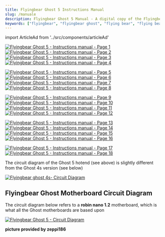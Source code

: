```yaml
---
title: Flyingbear Ghost 5 Instructions Manual
slug: /manuale
description: Flyingbear Ghost 5 Manual - A digital copy of the Flyingbear Ghost manual, scanned by one of the members of our community. Includes instructions, connections and circuit diagrams
keywords: ["flyingbear", "flyingbear ghost", "flying bear", "flying bear ghost", "manual", "3d printing", "3d print", "flyingbear ghost manual", "flying bear ghost manual"]
---
```


import ArticleAd from '../src/components/articleAd'

[ ![Flyingbear Ghost 5  - Instructions manual - Page 1](/img/manuale/page01.webp) ](/img/manuale/page01.webp)
[ ![Flyingbear Ghost 5  - Instructions manual - Page 2](/img/manuale/page02.webp) ](/img/manuale/page02.webp)
[ ![Flyingbear Ghost 5  - Instructions manual - Page 3](/img/manuale/page03.webp) ](/img/manuale/page03.webp)
[ ![Flyingbear Ghost 5  - Instructions manual - Page 4](/img/manuale/page04.webp) ](/img/manuale/page04.webp)

<ArticleAd/>

[ ![Flyingbear Ghost 5  - Instructions manual - Page 5](/img/manuale/page05.webp) ](/img/manuale/page05.webp)
[ ![Flyingbear Ghost 5  - Instructions manual - Page 6](/img/manuale/page06.webp) ](/img/manuale/page06.webp)
[ ![Flyingbear Ghost 5  - Instructions manual - Page 7](/img/manuale/page07.webp) ](/img/manuale/page07.webp)
[ ![Flyingbear Ghost 5  - Instructions manual - Page 8](/img/manuale/page08.webp) ](/img/manuale/page08.webp)

<ArticleAd/>

[ ![Flyingbear Ghost 5  - Instructions manual - Page 9](/img/manuale/page09.webp) ](/img/manuale/page09.webp)
[ ![Flyingbear Ghost 5  - Instructions manual - Page 10](/img/manuale/page10.webp) ](/img/manuale/page10.webp)
[ ![Flyingbear Ghost 5  - Instructions manual - Page 11](/img/manuale/page11.webp) ](/img/manuale/page11.webp)
[ ![Flyingbear Ghost 5  - Instructions manual - Page 12](/img/manuale/page12.webp) ](/img/manuale/page12.webp)

<ArticleAd/>

[ ![Flyingbear Ghost 5  - Instructions manual - Page 13](/img/manuale/page13.webp) ](/img/manuale/page13.webp)
[ ![Flyingbear Ghost 5  - Instructions manual - Page 14](/img/manuale/page14.webp) ](/img/manuale/page14.webp)
[ ![Flyingbear Ghost 5  - Instructions manual - Page 15](/img/manuale/page15.webp) ](/img/manuale/page15.webp)
[ ![Flyingbear Ghost 5  - Instructions manual - Page 16](/img/manuale/page16.webp) ](/img/manuale/page16.webp)

<ArticleAd/>

[ ![Flyingbear Ghost 5  - Instructions manual - Page 17](/img/manuale/page17.webp) ](/img/manuale/page17.webp)
[ ![Flyingbear Ghost 5  - Instructions manual - Page 18](/img/manuale/page18.webp) ](/img/manuale/page18.webp)

The circuit diagram of the Ghost 5 hotend (see above) is slightly different from the Ghost 4s version (see below)

[ ![Flyingbear ghost 4s- Circuit Diagram](/img/manuale/page184S.webp) ](/img/manuale/page184S.webp)

<ArticleAd/>

## Flyingbear Ghost Motherboard Circuit Diagram

The circuit diagram below refers to a **robin nano 1.2** motherboard, which is what all the Ghost motherboards are based upon

[ ![Flyingbear Ghost 5 - Circuit Diagram](/img/manuale/schemaPcb.webp) ](/img/manuale/schemaPcb.webp)

__picture provided by zeppi186__